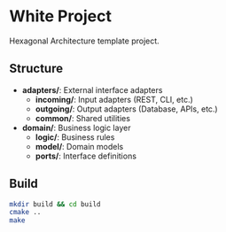 # White Project

Hexagonal Architecture template project.

## Structure

- **adapters/**: External interface adapters
  - **incoming/**: Input adapters (REST, CLI, etc.)
  - **outgoing/**: Output adapters (Database, APIs, etc.)
  - **common/**: Shared utilities
- **domain/**: Business logic layer
  - **logic/**: Business rules
  - **model/**: Domain models
  - **ports/**: Interface definitions

## Build

```bash
mkdir build && cd build
cmake ..
make
```
